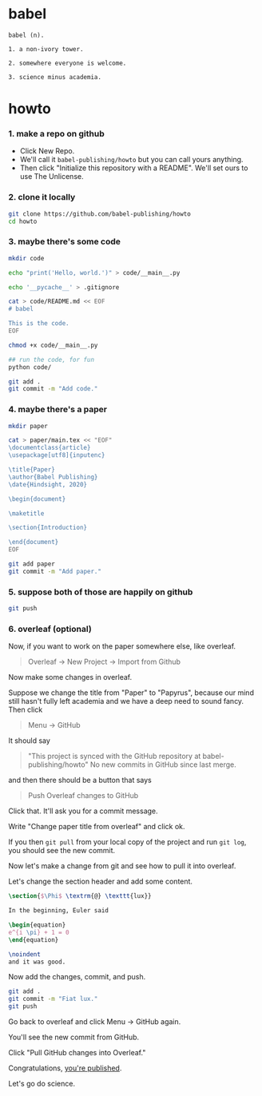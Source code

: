 # babel

```
babel (n).

1. a non-ivory tower.

2. somewhere everyone is welcome.

3. science minus academia.
```

# howto

### 1. make a repo on github

  * Click New Repo.
  * We'll call it `babel-publishing/howto` but you can call yours anything.
  * Then click "Initialize this repository with a README". We'll set ours to use The Unlicense.

### 2. clone it locally

```bash
git clone https://github.com/babel-publishing/howto
cd howto
```

### 3. maybe there's some code

```bash
mkdir code

echo "print('Hello, world.')" > code/__main__.py

echo '__pycache__' > .gitignore

cat > code/README.md << EOF
# babel

This is the code.
EOF

chmod +x code/__main__.py

## run the code, for fun
python code/

git add .
git commit -m "Add code."
```

### 4. maybe there's a paper

```bash
mkdir paper

cat > paper/main.tex << "EOF"
\documentclass{article}
\usepackage[utf8]{inputenc}

\title{Paper}
\author{Babel Publishing}
\date{Hindsight, 2020}

\begin{document}

\maketitle

\section{Introduction}

\end{document}
EOF

git add paper
git commit -m "Add paper."
```

### 5. suppose both of those are happily on github
```bash
git push
```

### 6. overleaf (optional)

Now, if you want to work on the paper somewhere else, like overleaf.

> Overleaf -> New Project -> Import from Github

Now make some changes in overleaf.

Suppose we change the title from "Paper" to "Papyrus",
because our mind still hasn't fully left academia and
we have a deep need to sound fancy. Then click

> Menu -> GitHub

It should say

> "This project is synced with the GitHub repository at babel-publishing/howto"
> No new commits in GitHub since last merge.

and then there should be a button that says

> Push Overleaf changes to GitHub

Click that. It'll ask you for a commit message.

Write "Change paper title from overleaf" and click ok.

If you then `git pull` from your local copy of the project
and run `git log`, you should see the new commit.

Now let's make a change from git and see how to pull it into overleaf.

Let's change the section header and add some content.

```latex
\section{$\Phi$ \textrm{@} \texttt{lux}}

In the beginning, Euler said

\begin{equation}
e^{i \pi} + 1 = 0
\end{equation}

\noindent
and it was good.
```

Now add the changes, commit, and push.

```bash
git add .
git commit -m "Fiat lux."
git push
```

Go back to overleaf and click Menu -> GitHub again.

You'll see the new commit from GitHub.

Click "Pull GitHub changes into Overleaf."

Congratulations, [you're published](https://www.overleaf.com/read/zhbvhrpjxsxb).

Let's go do science.
